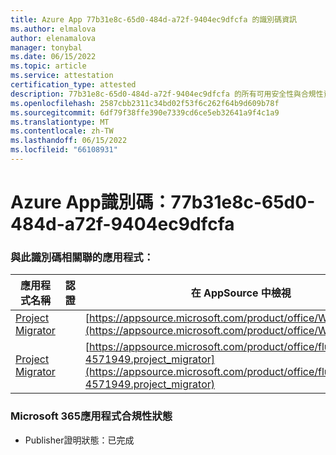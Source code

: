 ```yaml
---
title: Azure App 77b31e8c-65d0-484d-a72f-9404ec9dfcfa 的識別碼資訊
ms.author: elmalova
author: elenamalova
manager: tonybal
ms.date: 06/15/2022
ms.topic: article
ms.service: attestation
certification_type: attested
description: 77b31e8c-65d0-484d-a72f-9404ec9dfcfa 的所有可用安全性與合規性資訊。
ms.openlocfilehash: 2587cbb2311c34bd02f53f6c262f64b9d609b78f
ms.sourcegitcommit: 6df79f38ffe390e7339cd6ce5eb32641a9f4c1a9
ms.translationtype: MT
ms.contentlocale: zh-TW
ms.lasthandoff: 06/15/2022
ms.locfileid: "66108931"
---
```

# <a name="azure-app-id-77b31e8c-65d0-484d-a72f-9404ec9dfcfa"></a>Azure App識別碼：77b31e8c-65d0-484d-a72f-9404ec9dfcfa


### <a name="apps-associated-with-this-id"></a>與此識別碼相關聯的應用程式：
| **應用程式名稱** | **認證** | **在 AppSource 中檢視** |
|--------------|---------------|-----------------------|
| [Project Migrator](../forward/WA200003160.md) |  | [https://appsource.microsoft.com/product/office/WA200003160](https://appsource.microsoft.com/product/office/WA200003160) |
| [Project Migrator](../forward/fluentpro-4571949.project_migrator.md) |  | [https://appsource.microsoft.com/product/office/fluentpro-4571949.project_migrator](https://appsource.microsoft.com/product/office/fluentpro-4571949.project_migrator) |

### <a name="microsoft-365-app-compliance-status"></a>Microsoft 365應用程式合規性狀態
- Publisher證明狀態：已完成
